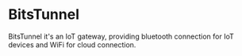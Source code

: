 # BitsTunnel
BitsTunnel it's an IoT gateway, providing bluetooth connection for IoT devices and WiFi for cloud connection.
